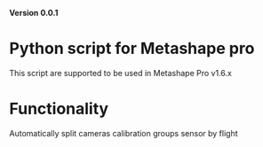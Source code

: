 **Version 0.0.1**

# Python script for Metashape pro

This script are supported to be used in Metashape Pro v1.6.x
# Functionality

Automatically split cameras calibration groups sensor by flight
